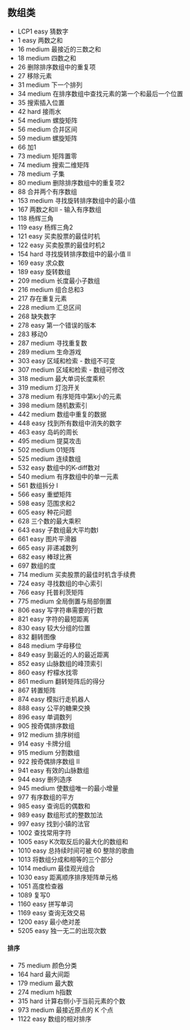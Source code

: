 
## 数组类
* LCP1 easy 猜数字
* 1 easy 两数之和
* 16 medium 最接近的三数之和
* 18 medium 四数之和
* 26 删除排序数组中的重复项
* 27 移除元素
* 31 medium 下一个排列
* 34 medium 在排序数组中查找元素的第一个和最后一个位置
* 35 搜索插入位置
* 42 hard 接雨水
* 54 medium 螺旋矩阵
* 56 medium 合并区间
* 59 medium 螺旋矩阵
* 66 加1
* 73 medium 矩阵置零
* 74 medium 搜索二维矩阵
* 78 medium 子集
* 80 medium 删除排序数组中的重复项2
* 88 合并两个有序数组
* 153 medium 寻找旋转排序数组中的最小值
* 167 两数之和II - 输入有序数组
* 118 杨辉三角
* 119 easy 杨辉三角2
* 121 easy 买卖股票的最佳时机
* 122 easy 买卖股票的最佳时机2
* 154 hard 寻找旋转排序数组中的最小值 II
* 169 easy 求众数
* 189 easy 旋转数组
* 209 medium 长度最小子数组
* 216 medium 组合总和3
* 217 存在重复元素
* 228 medium 汇总区间
* 268 缺失数字
* 278 easy 第一个错误的版本
* 283 移动0
* 287 medium 寻找重复数
* 289 medium 生命游戏
* 303 easy 区域和检索 - 数组不可变
* 307 medium 区域和检索 - 数组可修改
* 318 medium 最大单词长度乘积
* 319 medium 灯泡开关
* 378 medium 有序矩阵中第k小的元素
* 398 medium 随机数索引
* 442 medium 数组中重复的数据
* 448 easy 找到所有数组中消失的数字
* 463 easy 岛屿的周长
* 495 medium 提莫攻击
* 502 medium 01矩阵
* 525 medium 连续数组
* 532 easy 数组中的K-diff数对
* 540 medium 有序数组中的单一元素
* 561 数组拆分 I
* 566 easy 重塑矩阵
* 598 easy 范围求和2
* 605 easy 种花问题
* 628 三个数的最大乘积
* 643 easy 子数组最大平均数I
* 661 easy 图片平滑器
* 665 easy 非递减数列
* 682 easy 棒球比赛
* 697 数组的度
* 714 medium 买卖股票的最佳时机含手续费 
* 724 easy 寻找数组的中心索引
* 766 easy 托普利茨矩阵
* 775 medium 全局倒置与局部倒置
* 806 easy 写字符串需要的行数
* 821 easy 字符的最短距离
* 830 easy 较大分组的位置
* 832 翻转图像
* 848 medium 字母移位
* 849 easy 到最近的人的最近距离
* 852 easy 山脉数组的峰顶索引
* 860 easy 柠檬水找零
* 861 medium 翻转矩阵后的得分
* 867 转置矩阵
* 874 easy 模拟行走机器人
* 888 easy 公平的糖果交换
* 896 easy 单调数列
* 905 按奇偶排序数组
* 912 medium 排序树组
* 914 easy 卡牌分组
* 915 medium 分割数组
* 922 按奇偶排序数组 II
* 941 easy 有效的山脉数组
* 944 easy 删列造序
* 945 medium 使数组唯一的最小增量
* 977 有序数组的平方
* 985 easy 查询后的偶数和
* 989 easy 数组形式的整数加法
* 997 easy 找到小镇的法官
* 1002 查找常用字符
* 1005 easy K次取反后的最大化的数组和
* 1010 easy 总持续时间可被 60 整除的歌曲
* 1013 将数组分成和相等的三个部分
* 1014 medium 最佳观光组合
* 1030 easy 距离顺序排序矩阵单元格
* 1051 高度检查器
* 1089 复写0
* 1160 easy 拼写单词
* 1169 easy 查询无效交易
* 1200 easy 最小绝对差
* 5205 easy 独一无二的出现次数

#### 排序
* 75 medium 颜色分类
* 164 hard 最大间距
* 179 medium 最大数
* 274 medium h指数
* 315 hard 计算右侧小于当前元素的个数
* 973 medium 最接近原点的 K 个点
* 1122 easy 数组的相对排序

